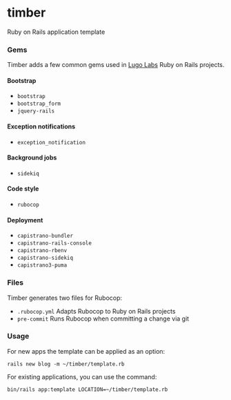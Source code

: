 # timber

Ruby on Rails application template

### Gems

Timber adds a few common gems used in [Lugo Labs](https://www.lugolabs.com) Ruby on Rails projects.

#### Bootstrap

- `bootstrap`
- `bootstrap_form`
- `jquery-rails`

#### Exception notifications

- `exception_notification`

#### Background jobs

- `sidekiq`

#### Code style
- `rubocop`

#### Deployment

- `capistrano-bundler`
- `capistrano-rails-console`
- `capistrano-rbenv`
- `capistrano-sidekiq`
- `capistrano3-puma`

### Files

Timber generates two files for Rubocop:

- `.rubocop.yml` Adapts Rubocop to Ruby on Rails projects
- `pre-commit` Runs Rubocop when committing a change via git

### Usage

For new apps the template can be applied as an option:

```
rails new blog -m ~/timber/template.rb
```

For existing applications, you can use the command:

```
bin/rails app:template LOCATION=~/timber/template.rb
```
